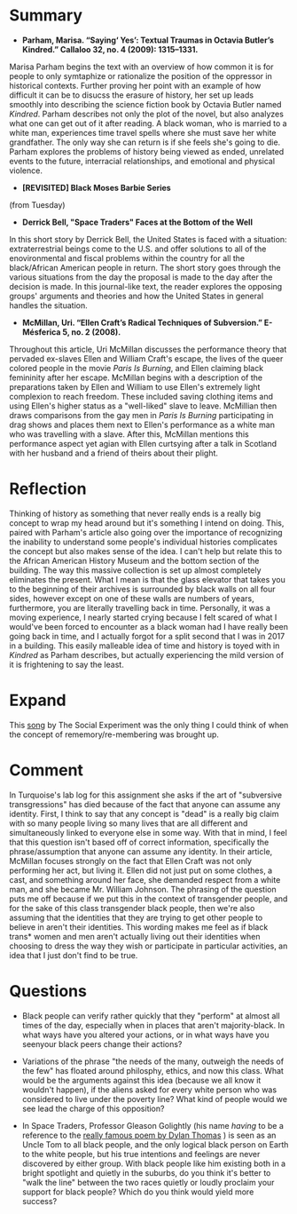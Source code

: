 # Summary

* **Parham, Marisa. “Saying‘ Yes’: Textual Traumas in Octavia Butler’s Kindred.” Callaloo 32, no. 4 (2009): 1315–1331.** 

Marisa Parham begins the text with an overview of how common it is for people to only symtaphize or rationalize the position of the oppressor in historical contexts. Further proving her point with an example of how difficult it can be to disucss the erasure of history, her set up leads smoothly into describing the science fiction book by Octavia Butler named *Kindred*. Parham describes not only the plot of the novel, but also analyzes what one can get out of it after reading. A black woman, who is married to a white man, experiences time travel spells where she must save her white grandfather. The only way she can return is if she feels she's going to die. Parham explores the problems of history being viewed as ended, unrelated events to the future, interracial relationships, and emotional and physical violence. 

* **[REVISITED] Black Moses Barbie Series** 

(from Tuesday)

* **Derrick Bell, "Space Traders" Faces at the Bottom of the Well**

In this short story by Derrick Bell, the United States is faced with a situation: extraterrestrial beings come to the U.S. and offer solutions to all of the enovironmental and fiscal problems within the country for all the black/African American people in return. The short story goes through the various situations from the day the proposal is made to the day after the decision is made. In this journal-like text, the reader explores the opposing groups' arguments and theories and how the United States in general handles the situation. 

* **McMillan, Uri. “Ellen Craft’s Radical Techniques of Subversion.” E-Mésferica 5, no. 2 (2008).** 

Throughout this article, Uri McMillan discusses the performance theory that pervaded ex-slaves Ellen and William Craft's escape, the lives of the queer colored people in the movie *Paris Is Burning*, and Ellen claiming black femininity after her escape. McMillan begins with a description of the preparations taken by Ellen and William to use Ellen's extremely light complexion to reach freedom. These included saving clothing items and using Ellen's higher status as a "well-liked" slave to leave. McMillian then draws comparisons from the gay men in *Paris Is Burning* participating in drag shows and places them next to Ellen's performance as a white man who was travelling with a slave. After this, McMillan mentions this performance aspect yet agian with Ellen curtsying after a talk in Scotland with her husband and a friend of theirs about their plight. 


# Reflection

Thinking of history as something that never really ends is a really big concept to wrap my head around but it's something I intend on doing. This, paired with Parham's article also going over the importance of recognizing the inability to understand some people's individual histories complicates the concept but also makes sense of the idea. I can't help but relate this to the African American History Museum and the bottom section of the building. The way this massive collection is set up almost completely eliminates the present. What I mean is that the glass elevator that takes you to the beginning of their archives is surrounded by black walls on all four sides, however except on one of these walls are numbers of years, furthermore, you are literally travelling back in time. Personally, it was a moving experience, I nearly started crying because I felt scared of what I would've been forced to encounter as a black woman had I have really been going back in time, and I actually forgot for a split second that I was in 2017 in a building. This easily malleable idea of time and history is toyed with in *Kindred* as Parham describes, but actually experiencing the mild version of it is frightening to say the least. 


# Expand 

This [song](https://www.youtube.com/watch?v=YD-SZGpYr7o) by The Social Experiment was the only thing I could think of when the concept of rememory/re-membering was brought up.


# Comment

In Turquoise's lab log for this assignment she asks if the art of "subversive transgressions" has died because of the fact that anyone can assume any identity. First, I think to say that any concept is "dead" is a really big claim with so many people living so many lives that are all different and simultaneously linked to everyone else in some way. With that in mind, I feel that this question isn't based off of correct information, specifically the phrase/assumption that anyone can assume any identity. In their article, McMillan focuses strongly on the fact that Ellen Craft was not only performing her act, but living it. Ellen did not just put on some clothes, a cast, and something around her face, she demanded respect from a white man, and she became Mr. William Johnson. The phrasing of the question puts me off because if we put this in the context of transgender people, and for the sake of this class transgender black people, then we're also assuming that the identities that they are trying to get other people to believe in aren't their identities. This wording makes me feel as if black trans* women and men aren't actually living out their identities when choosing to dress the way they wish or participate in particular activities, an idea that I just don't find to be true. 

# Questions

* Black people can verify rather quickly that they "perform" at almost all times of the day, especially when in places that aren't majority-black. In what ways have you altered your actions, or in what ways have you seenyour black peers change their actions?

* Variations of the phrase "the needs of the many, outweigh the needs of the few" has floated around philosphy, ethics, and now this class. What would be the arguments against this idea (because we all know it wouldn't happen), if the aliens asked for every white person who was considered to live under the poverty line? What kind of people would we see lead the charge of this opposition?

* In Space Traders, Professor Gleason Golightly (his name *having* to be a reference to the [really famous poem by Dylan Thomas](https://www.poets.org/poetsorg/poem/do-not-go-gentle-good-night) ) is seen as an Uncle Tom to all black people, and the only logical black person on Earth to the white people, but his true intentions and feelings are never discovered by either group. With black people like him existing both in a bright spotlight and quietly in the suburbs, do you think it's better to "walk the line" between the two races quietly or loudly proclaim your support for black people? Which do you think would yield more success?
